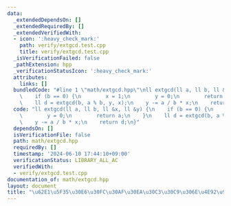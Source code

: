 ```yaml
---
data:
  _extendedDependsOn: []
  _extendedRequiredBy: []
  _extendedVerifiedWith:
  - icon: ':heavy_check_mark:'
    path: verify/extgcd.test.cpp
    title: verify/extgcd.test.cpp
  _isVerificationFailed: false
  _pathExtension: hpp
  _verificationStatusIcon: ':heavy_check_mark:'
  attributes:
    links: []
  bundledCode: "#line 1 \"math/extgcd.hpp\"\nll extgcd(ll a, ll b, ll &x, ll &y) {\n\
    \    if (b == 0) {\n        x = 1;\n        y = 0;\n        return a;\n    }\n\
    \    ll d = extgcd(b, a % b, y, x);\n    y -= a / b * x;\n    return d;\n}\n"
  code: "ll extgcd(ll a, ll b, ll &x, ll &y) {\n    if (b == 0) {\n        x = 1;\n\
    \        y = 0;\n        return a;\n    }\n    ll d = extgcd(b, a % b, y, x);\n\
    \    y -= a / b * x;\n    return d;\n}"
  dependsOn: []
  isVerificationFile: false
  path: math/extgcd.hpp
  requiredBy: []
  timestamp: '2024-06-10 17:44:10+09:00'
  verificationStatus: LIBRARY_ALL_AC
  verifiedWith:
  - verify/extgcd.test.cpp
documentation_of: math/extgcd.hpp
layout: document
title: "\u62E1\u5F35\u30E6\u30FC\u30AF\u30EA\u30C3\u30C9\u306E\u4E92\u9664\u6CD5"
---
```

